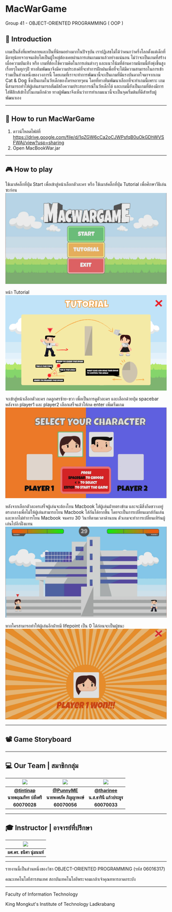 # MacWarGame

Group 41 - OBJECT-ORIENTED PROGRAMMING ( OOP )

## 💬 Introduction

เกมเป็นสิ่งที่แพร่หลายและเป็นที่นิยมอย่างมากในปัจจุบัน เราปฎิเสธไม่ได้ว่าคนกว่าครึ่งโลกตั้งแต่เด็กที่มีอายุน้อยจวบจนเติบโตเป็นผู้ใหญ่ต้องเคยผ่านการเล่นเกมมาแล้วอย่างแน่นอน ไม่ว่าจะเป็นเกมที่สร้างเผื่อความบันเทิง หรือ เกมที่ต้องใช้ความคิดในการเล่นต่างๆ และแนวโน้มที่ด้านความนิยมนี้ยังพุ่งขึ้นสูงเรื่อยๆในทุกๆปี
ทางทีมพัฒนาจึงมีความประสงค์ที่จะทำการฝึกฝนเพื่อที่จะได้มีความสามารถในการเข้าร่วมเป็นส่วนหนึ่งของวงการนี้ โดยเกมที่เราจะทำการพัฒนานี้จะเป็นเกมที่มีแรงบันดาลใจมาจากเกม Cat & Dog ซึ่งเป็นเกมในวัยเด็กของใครหลายๆคน โดยที่ทางทีมพัฒนาเลือกที่จะทำเกมนี้เพราะ เกมนี้สามารถทำให้ผู้เล่นสามารถสัมผัสถึงความประสบการณ์ในวัยเด็กได้ และเกมนี้ยังเป็นเกมที่ต้องมีการใส่ฟิสิกส์เข้าไปในเกมอีกด้วย ทางผู้พัฒนาจึงเห็นว่าการทำเกมแนวนี้จะเป็นจุดเริ่มต้นที่ดีสำหรับผู้พัฒนาเอง



---

## 💾 How to run MacWarGame

1. ดาวน์โหลดไฟล์ที่ https://drive.google.com/file/d/1qZGW6cCa2oCJWPsfqB0uOkGDhWVSFWAj/view?usp=sharing
2. Open MacBookWar.jar



---

## 🎮 How to play

ใช้เมาส์คลิ๊กที่ปุ่ม Start เพื่อเข้าสู่หน้าเลือกตัวละคร หรือ ใช้เมาส์คลิ๊กที่ปุ่ม Tutorial เพื่อศึกษาวีธีเล่นซะก่อน
![](md_image/1.jpg)

หน้า Tutorial
![](/src/com/macwargame/img/tutorial.png) 

จะเข้าสู่หน้าเลือกตัวละคร กดลูกศรซ้าย-ขวา เพื่อเป็นการดูตัวละคร และเลือกด้วยปุ่ม spacebar หลังจาก player1 และ player2 เลือกเสร็จแล้วให้กด enter เพิ่มเริ่มเกม
![](md_image/3.jpg)

หลังจากเลือกตัวละครเสร็จผู้เล่นจะต้องโยน Macbook ใส่ผู้เล่นฝ่ายตรงข้าม และจะมีสิ่งกีดขวางอยู่ตรงกลางเพื่อไม่ให้ผู้เล่นสามารถโยน Macbook ใส่กันได้ยากขึ้น โดยจะเป็นการเปลี่ยนเมาส์กันเล่น และหากไม่ทำการโยน Macbook จนครบ 30 วินาทีตามเวลาด้านบน ตัวเกมจะทำการเปลี่ยนเทิร์นผู้เล่นไปอีกฝั่งแทน
![](md_image/4.jpg)

หากใครสามารถทำให้ผู้เล่นอีกฝ่ายมี lifepoint เป็น 0 ได้ก่อนจะเป็นผู้ชนะ
![](md_image/6.jpg)

---

## 📽 Game Storyboard



---

## 💻 Our Team | สมาชิกกลุ่ม

|<a href="https://www.facebook.com/Rew.Tinnapat.Plangsri"><img src="https://scontent.fbkk2-7.fna.fbcdn.net/v/t1.0-9/25994744_886719591488774_7134321554187652847_n.jpg?_nc_cat=101&_nc_ht=scontent.fbkk2-7.fna&oh=2053a775be2526274f16a48d59efab04&oe=5CAAFF0E" width="200px"></a>|<a href="https://www.facebook.com/pongsapak.pinyapong"><img src="https://scontent.fbkk2-8.fna.fbcdn.net/v/t1.0-9/28685285_1002568643215743_5776223709315925214_n.jpg?_nc_cat=103&_nc_ht=scontent.fbkk2-8.fna&oh=a9779b15315385c598b7011dcdbd0643&oe=5C941835" width="200px"></a>|<a href="https://www.facebook.com/shiroi.youkai"><img src="https://avatars1.githubusercontent.com/u/32834492?s=460&v=4" width="200px"></a>|
| :--------: | :--------: | :--------: |
| <b> [@tintinap](https://github.com/tintinap) | <b> [@PunnyME](https://github.com/PunnyME) | <b> [@tharinee](https://github.com/tharinee) |
| <b>นายตฤณภัทร  ปลั่งศรี  | <b>นายพงศภัค ภิญญาพงษ์  | <b>น.ส.ธารินี แก้วประยูร  |
| <b>60070028 | <b>60070056 | <b>60070033 |



---

## 🎓 Instructor | อาจารย์ที่ปรึกษา

|<a href="https://www.facebook.com/thanisak?fref=gs&dti=250657079099640&hc_location=group_dialog"><img src="http://www.it.kmitl.ac.th/system/files/personnel_pics/100510_Thanisa.png?1273551079" width="200px"></a>|
| :--------: |
| <b>ผศ.ดร. ธนิศา นุ่มนนท์ |
  
---

รายงานนี้เป็นส่วนหนึ่งของวิชา OBJECT-ORIENTED PROGRAMMING (รหัส 06016317)

คณะเทคโนโลยีสารสนเทศ สถาบันเทคโนโลยีพระจอมเกล้าเจ้าคุณทหารลาดกระบัง

---
Faculty of Information Technology

King Mongkut's Institute of Technology Ladkrabang
